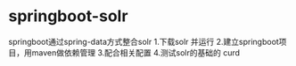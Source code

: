 # springboot-solr
springboot通过spring-data方式整合solr
1.下载solr 并运行
2.建立springboot项目，用maven做依赖管理
3.配合相关配置
4.测试solr的基础的 curd
